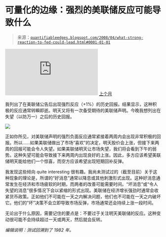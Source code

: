 <!--yml

category: 未分类

date: 2024-05-18 08:22:44

-->

# 可量化的边缘：强烈的美联储反应可能导致什么

> 来源：[`quantifiableedges.blogspot.com/2008/04/what-strong-reaction-to-fed-could-lead.html#0001-01-01`](http://quantifiableedges.blogspot.com/2008/04/what-strong-reaction-to-fed-could-lead.html#0001-01-01)

![](http://quantifiableedges.blogspot.com/2008/03/how-market-might-react-to-fed.html) [上个月](http://quantifiableedges.blogspot.com/2008/03/how-market-might-react-to-fed.html)

我列出了在美联储公告后出现强烈反应（+1%）的历史回报。结果显示，这种积极的反应通常转瞬即逝。明天又将有一次备受期待的美联储声明。今晚我想列出在失望（以防万一）之后的历史回报。

![](https://blogger.googleusercontent.com/img/b/R29vZ2xl/AVvXsEgoUiQ04i3qqp2AlwdJs4BTqtVn8xYYUK36Bb4d9tDpuw25g4rDP8aW5jeUbktBHV7Z_Y9YziBo_anFdU_1n7bNikarbe8NDnbdRBf_Knm7bgrX5ppr16-fC6VhUw4UUx8KL5820ZLSKJo/s1600-h/2008-4-30+Post+Fed+Drop.PNG)

正如你所见，对美联储声明的强烈负面反应通常紧接着两周内会出现非常积极的回报。所以……如果美联储做出了市场“喜欢”的决定，明天股价会上涨，但接下来两周的回报可能会令人失望。如果美联储明天让市场失望，我们将会看到下午的弱势。这种失望可能会导致接下来两周内出现良好的上涨。因此，多方应该希望美联储明天能给他们一个惊喜，而空方应该希望出现短期回补反弹。

我发现这些倾向 quite interesting 很有趣。我尚未测试过的（截至目前）关于这种现象的理论是，所谓的“好消息”通常以降息或其他刺激形式出现。这种好消息通常发生在经济和市场疲软的时期，而两者的改善可能需要时间。“坏消息”或“令人失望的消息”很多情况下会以紧缩的形式出现。美联储在经济增长强劲时通常会收紧货币政策。正如他们不可能在一天之内解决问题，他们也不可能在一天之内破坏它。他们的“坏”决策不会立即导致市场反弹，市场通常还会持续上涨一段时间。

无论出于什么原因，需要记住的要点是：不要过于关注明天美联储的反应。这种变动很可能不会持续超过一天或两天，然后就会反转。

*编辑说明：测试回溯到了 1982 年。*
